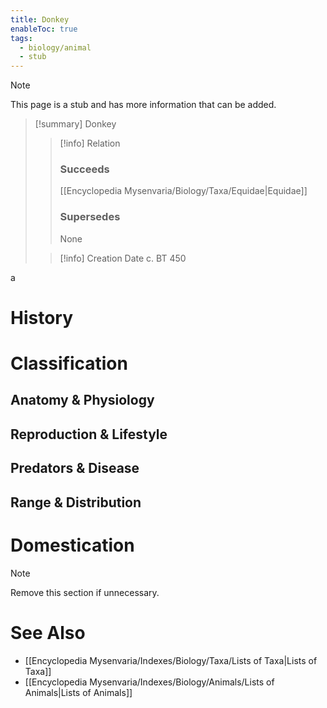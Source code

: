 ```yaml
---
title: Donkey
enableToc: true
tags:
  - biology/animal
  - stub
---
```


> [!note]
> This page is a stub and has more information that can be added.

> [!summary] Donkey
> > [!info] Relation
> > ### Succeeds
> > [[Encyclopedia Mysenvaria/Biology/Taxa/Equidae|Equidae]]
> > ### Supersedes
> > None
>
> > [!info] Creation Date
> > c. BT 450

a
# History

# Classification
## Anatomy & Physiology

## Reproduction & Lifestyle

## Predators & Disease

## Range & Distribution

# Domestication

> [!note]
> Remove this section if unnecessary.
# See Also
- [[Encyclopedia Mysenvaria/Indexes/Biology/Taxa/Lists of Taxa|Lists of Taxa]]
- [[Encyclopedia Mysenvaria/Indexes/Biology/Animals/Lists of Animals|Lists of Animals]]